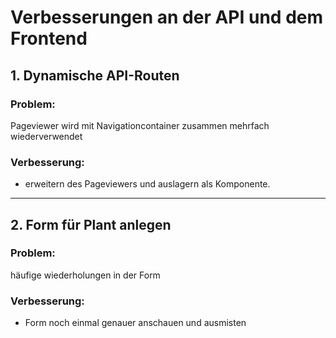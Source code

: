 # Verbesserungen an der API und dem Frontend

## 1. Dynamische API-Routen
### Problem:
Pageviewer wird mit Navigationcontainer zusammen mehrfach wiederverwendet 

### Verbesserung:
- erweitern des Pageviewers und auslagern als Komponente.

---

## 2. Form für Plant anlegen
### Problem:
häufige wiederholungen in der Form

### Verbesserung:
- Form noch einmal genauer anschauen und ausmisten


